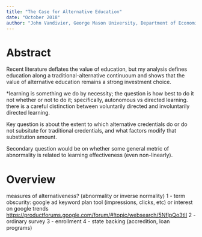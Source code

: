 ```yaml
---
title: "The Case for Alternative Education"
date: "October 2018"
author: "John Vandivier, George Mason University, Department of Economics"
---
```


# Abstract

Recent literature deflates the value of education, but my analysis defines education along a traditional-alternative continuoum and shows that the value of alternative education remains a strong investment choice.

*learning is something we do by necessity; the question is how best to do it not whether or not to do it; specifically, autonomous vs directed learning. there is a careful distinction between voluntarily directed and involuntarily directed learning.

Key question is about the extent to which alternative credentials do or do not subsitute for traditional credentials, and what factors modify that substitution amount.

Secondary question would be on whether some general metric of abnormality is related to learning effectiveness (even non-linearly).

# Overview

measures of alternativeness? (abnormality or inverse normality)
1 - term obscurity: google ad keyword plan tool (impressions, clicks, etc) or interest on google trends https://productforums.google.com/forum/#!topic/websearch/5NfIpQo3tII
2 - ordinary survey
3 - enrollment
4 - state backing (accredition, loan programs)

